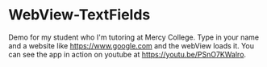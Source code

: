 # WebView-TextFields
Demo for my student who I'm tutoring at Mercy College.
Type in your name and a website like https://www.google.com and the webView loads it.
You can see the app in action on youtube at https://youtu.be/PSnO7KWalro.
